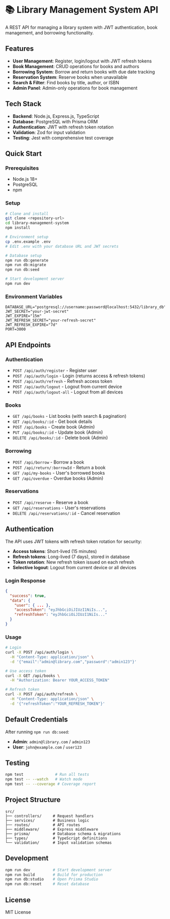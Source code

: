 # 📚 Library Management System API

A REST API for managing a library system with JWT authentication, book management, and borrowing functionality.

## Features

- **User Management**: Register, login/logout with JWT refresh tokens
- **Book Management**: CRUD operations for books and authors
- **Borrowing System**: Borrow and return books with due date tracking
- **Reservation System**: Reserve books when unavailable
- **Search & Filter**: Find books by title, author, or ISBN
- **Admin Panel**: Admin-only operations for book management

## Tech Stack

- **Backend**: Node.js, Express.js, TypeScript
- **Database**: PostgreSQL with Prisma ORM
- **Authentication**: JWT with refresh token rotation
- **Validation**: Zod for input validation
- **Testing**: Jest with comprehensive test coverage

## Quick Start

### Prerequisites
- Node.js 18+
- PostgreSQL
- npm

### Setup
```bash
# Clone and install
git clone <repository-url>
cd library-management-system
npm install

# Environment setup
cp .env.example .env
# Edit .env with your database URL and JWT secrets

# Database setup
npm run db:generate
npm run db:migrate
npm run db:seed

# Start development server
npm run dev
```

### Environment Variables
```env
DATABASE_URL="postgresql://username:password@localhost:5432/library_db"
JWT_SECRET="your-jwt-secret"
JWT_EXPIRE="15m"
JWT_REFRESH_SECRET="your-refresh-secret"
JWT_REFRESH_EXPIRE="7d"
PORT=3000
```

## API Endpoints

### Authentication
- `POST /api/auth/register` - Register user
- `POST /api/auth/login` - Login (returns access & refresh tokens)
- `POST /api/auth/refresh` - Refresh access token
- `POST /api/auth/logout` - Logout from current device
- `POST /api/auth/logout-all` - Logout from all devices

### Books
- `GET /api/books` - List books (with search & pagination)
- `GET /api/books/:id` - Get book details
- `POST /api/books` - Create book (Admin)
- `PUT /api/books/:id` - Update book (Admin)
- `DELETE /api/books/:id` - Delete book (Admin)

### Borrowing
- `POST /api/borrow` - Borrow a book
- `POST /api/return/:borrowId` - Return a book
- `GET /api/my-books` - User's borrowed books
- `GET /api/overdue` - Overdue books (Admin)

### Reservations
- `POST /api/reserve` - Reserve a book
- `GET /api/reservations` - User's reservations
- `DELETE /api/reservations/:id` - Cancel reservation

## Authentication

The API uses JWT tokens with refresh token rotation for security:

- **Access tokens**: Short-lived (15 minutes)
- **Refresh tokens**: Long-lived (7 days), stored in database
- **Token rotation**: New refresh token issued on each refresh
- **Selective logout**: Logout from current device or all devices

### Login Response
```json
{
  "success": true,
  "data": {
    "user": { ... },
    "accessToken": "eyJhbGciOiJIUzI1NiIs...",
    "refreshToken": "eyJhbGciOiJIUzI1NiIs..."
  }
}
```

### Usage
```bash
# Login
curl -X POST /api/auth/login \
  -H "Content-Type: application/json" \
  -d '{"email":"admin@library.com","password":"admin123"}'

# Use access token
curl -X GET /api/books \
  -H "Authorization: Bearer YOUR_ACCESS_TOKEN"

# Refresh token
curl -X POST /api/auth/refresh \
  -H "Content-Type: application/json" \
  -d '{"refreshToken":"YOUR_REFRESH_TOKEN"}'
```

## Default Credentials

After running `npm run db:seed`:

- **Admin**: `admin@library.com` / `admin123`
- **User**: `john@example.com` / `user123`

## Testing

```bash
npm test              # Run all tests
npm test -- --watch   # Watch mode
npm test -- --coverage # Coverage report
```

## Project Structure

```
src/
├── controllers/     # Request handlers
├── services/        # Business logic
├── routes/          # API routes
├── middleware/      # Express middleware
├── prisma/          # Database schema & migrations
├── types/           # TypeScript definitions
└── validation/      # Input validation schemas
```

## Development

```bash
npm run dev          # Start development server
npm run build        # Build for production
npm run db:studio    # Open Prisma Studio
npm run db:reset     # Reset database
```

## License

MIT License

